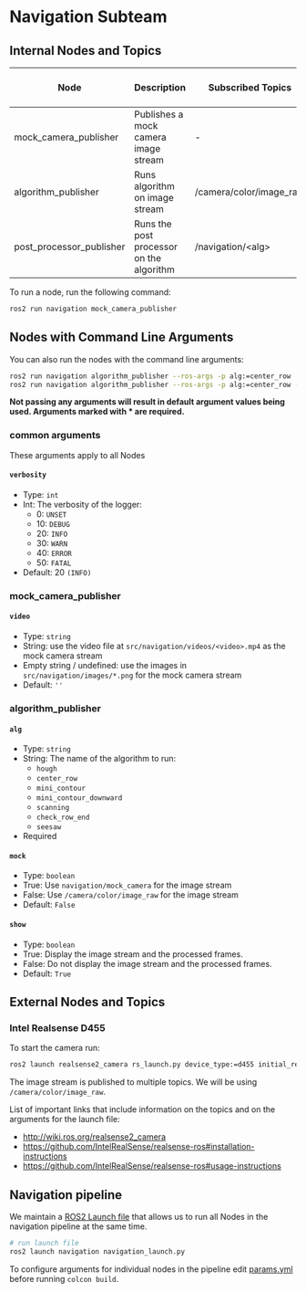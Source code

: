 # Navigation Subteam

## Internal Nodes and Topics

| Node                     | Description                              | Subscribed Topics       | Command Line Arguments              | Published Topics           |
| ------------------------ | ---------------------------------------- | ----------------------- | ----------------------------------- | -------------------------- |
| mock_camera_publisher    | Publishes a mock camera image stream     | -                       | video<br>verbosity                  | navigation/mock_camera     |
| algorithm_publisher      | Runs algorithm on image stream           | /camera/color/image_raw | algo\*<br>mock<br>show<br>verbosity | navigation/\<alg\>         |
| post_processor_publisher | Runs the post processor on the algorithm | /navigation/\<alg\>     | port\*<br>verbosity                 | navigation/post_processing |

To run a node, run the following command:

```bash
ros2 run navigation mock_camera_publisher
```

## Nodes with Command Line Arguments

You can also run the nodes with the command line arguments:

```bash
ros2 run navigation algorithm_publisher --ros-args -p alg:=center_row
ros2 run navigation algorithm_publisher --ros-args -p alg:=center_row -p mock:=False -p show:=True
```

**Not passing any arguments will result in default argument values being used. Arguments marked with \* are required.**

### common arguments

These arguments apply to all Nodes

#### `verbosity`

- Type: `int`
- Int: The verbosity of the logger:
  - 0: `UNSET`
  - 10: `DEBUG`
  - 20: `INFO`
  - 30: `WARN`
  - 40: `ERROR`
  - 50: `FATAL`
- Default: 20 `(INFO)`

### mock_camera_publisher

#### `video`

- Type: `string`
- String: use the video file at `src/navigation/videos/<video>.mp4` as the mock camera stream
- Empty string / undefined: use the images in `src/navigation/images/*.png` for the mock camera stream
- Default: `''`

### algorithm_publisher

#### `alg`

- Type: `string`
- String: The name of the algorithm to run:
  - `hough`
  - `center_row`
  - `mini_contour`
  - `mini_contour_downward`
  - `scanning`
  - `check_row_end`
  - `seesaw`
- Required

#### `mock`

- Type: `boolean`
- True: Use `navigation/mock_camera` for the image stream
- False: Use `/camera/color/image_raw` for the image stream
- Default: `False`

#### `show`

- Type: `boolean`
- True: Display the image stream and the processed frames.
- False: Do not display the image stream and the processed frames.
- Default: `True`

## External Nodes and Topics

### Intel Realsense D455

To start the camera run:

```bash
ros2 launch realsense2_camera rs_launch.py device_type:=d455 initial_reset:=true
```

The image stream is published to multiple topics. We will be using `/camera/color/image_raw`.

List of important links that include information on the topics and on the arguments for the launch file:

- http://wiki.ros.org/realsense2_camera
- https://github.com/IntelRealSense/realsense-ros#installation-instructions
- https://github.com/IntelRealSense/realsense-ros#usage-instructions

## Navigation pipeline

We maintain a [ROS2 Launch file](/src/navigation/launch/navigation_launch.py) that allows us to run all Nodes in the navigation pipeline at the same time.

```bash
# run launch file
ros2 launch navigation navigation_launch.py
```

To configure arguments for individual nodes in the pipeline edit [params.yml](/src/navigation/config/params.yml) before running `colcon build`.
